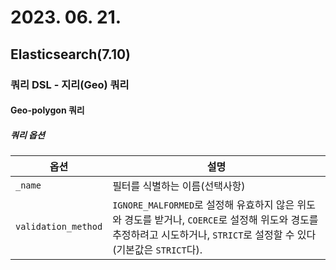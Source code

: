 # 2023. 06. 21.

## Elasticsearch(7.10)

### 쿼리 DSL - 지리(Geo) 쿼리

#### Geo-polygon 쿼리

##### 쿼리 옵션

| 옵션                | 설명                                                         |
| ------------------- | ------------------------------------------------------------ |
| `_name`             | 필터를 식별하는 이름(선택사항)                               |
| `validation_method` | `IGNORE_MALFORMED`로 설정해 유효하지 않은 위도와 경도를 받거나, `COERCE`로 설정해 위도와 경도를 추정하려고 시도하거나, `STRICT`로 설정할 수 있다(기본값은 `STRICT`다). |